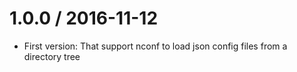 # 1.0.0 / 2016-11-12

- First version: That support nconf to load json config files from a directory tree
